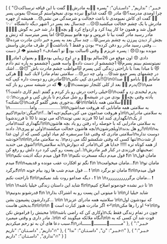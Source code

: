[
  {
    "خـبـر": "نداریم",
    "داسـتـان": "پسره 👦🏻به مادرش👩🏻 گفت با اين قيافه ترسناكت😏 چرا اومدی مدرسه؟😡 مادر 😞 گفت غذاتو🌭 نبرده بودی نميخواستم گرسنه😔 بمونی پسر 👦🏻 گفت ای كاش نمیومدی تا باعث خجالت و شرمندگي من نشی😓... همیشه از چهره مادرش با یک چشم خجالت میکشید😣😔... چندسال بعد پسر در 1شهر ديگه دانشگاه ☄✨ قبول شد و همون جا کار پیدا کرد و ازدواج كرد 👫و بچه👶🏻 دار شد خبر به گوش 👂🏻👩🏻 مادر رسيد مادر گفت بیا تا عروس و نوه هامو ببینم😍😘 اما پسر میترسید که زنش و بچش از ديدن پیرزن یه چشم بترسن😫... چند سال بعد به پسره خبر دادن مادرت مرده😰 ... وقتی رسید مادر رو دفن کرده⚰ بودن و فقط 1 يادداشت📜 از طرف مادرش واسش مونده بود😖😞 : پسره عزيزم 🤗 وقتی 6سالت بود🙂 تو 1تصادف⚡ 1چشمتو 👁 از دست دادی 😞 اون موقع من 26سالم بود🖖🏻 و در اوج زیبایی بودم👄💅 و بعنوان 1مادر👩🏻 نميتونستم ببينم پسرم😿 1چشمشو از دست داده🤕 واسه همين 1چشممو به پاره تنم دادم😻 تا مبادا بعدا با ناراحتی زندگی كنی پسرم 😽مواظب چشم مادرت باش😴😪... اشك در چشمهای پسر جمع شد😢... ولی چه دیر😓... سلامتی تمام مادرا لايك كنيد 👍🏻 هرکی مادرش رو دوست داره کپی کنه😞\nنامردی کپی نکنی!!😑\n⊙مامانم 👩🏻 بابامو 👨🏻 صدا زد 🗣 که در شیشه سس رو باز کنه🍴\nپدرم 👨🏻 بعد از کلی کلنجار نتونست😯\nمنم خیلی راحت درش رو باز کردم و گفتم :اینم کاری داشت؟؟😒\nپدرم لبخندی زد و گفت☺:\nیادته وقتی بچه👶🏻 بودی من در شیشه🍾 رو شل میکردم تا بازش کنی و غرورت نشکنه؟😔\nبدجوری بغض گلمو گرفت..😭\n\nسلامتی همه باباها🖖🏻👨🏻\n................واما ..................\n\nبه سلامتی همه مامانایی که هروقت صداشون کنیم\nمیگن:جانم!\nو هروقت صدامون می کنن،میگیم:چیه؟ها...؟\n\nبه سلامتی مادرایی که می تونند تا 10 تا فرزندشونا\nنگهداری کنند اما 10 فرزند نمی تونند\nاز یک مادر\nنگهداری کنند!\n\nبه سلامتی مادرایی که با حوصله راه رفتن رو یاد بچه هاشون دادند ،\nولی تو پیری\nبچه هاشون خجالت میکشند\nویلچرشون\nرو هل بدند!\n\n\nبه سلامتی مادری که وقتی غذا سرسفره کم میاد اولین کسی که از اون غذا\nدوست نداره خودشه!\n\n\nبه سلامتی مادر .\nتنها کسی که وقتی شکمشو لگد می زدم\nاز شدت شوق می خندید!\n\nبه سلامتی\nمادر که دیوارش\nاز همه کوتاه تره !!!!! خدایا هر کی این پست رو کپی کرد درد دلش رو رفع کن..\nصحبتهای فرزندی در کنار قبر مادرش: \n\nﻗﻮﻝ ﻣﯿﺪﻡ ﺩﯾﮕﻪ ﺍﺫﯾﺘﺖ ﻧﮑﻨﻢ ❗\n \nﻗﻮﻝ ﻣﯿﺪﻡ ﺩﯾﮕﻪ ﻣﺴﺨﺮﺕ ﻧﮑﻨﻢ ❗\n \nﻣﺎﻣﺎﻥ ﻗﻮﻝ ﻣﯿﺪﻡ ❗\n\nﻧﮕﻢ ﺗﻮ ﺍﻓﮑﺎﺭﺕ ﻋﻘﺐ ﻣﻮﻧﺪﻩ ﻭ ﻗﺪﯾﻤﯿﻪ ❗\n \nﻣﺎﻣﺎﻥ ﻣﯿﺨﻮﺍﻣﺖ...❗\n \nﻣﺎﻣﺎﻥ ﺗﻮ ﺑﺮﮔﺮﺩ❗\n\n ﻗﻮﻝ ﻣﯿﺪﻡ ﺷﺐ ﻫﺎ ﺯﻭﺩ ﺑﯿﺎﻡ ﺧﻮﻧﻪ ... ❗ \n\n ﻣﺎﻣﺎﻥ ﺗﻮ ﺑﺮﮔﺮﺩ ❗\n\nﻗﻮﻝ ﻣﯿﺪﻡ ناراحتت نکنم ❗\n\nدیگه صدامو روت بلند نمیکنم ، ❗ \n \nﻣﺎﻣﺎﻥ ﺑﺮﮔﺮﺭﺭﺭﺭﺭﺭﺭﺭﺭﺩ... ❗ \n\n \nﺷﺎﯾﺪ ﺍﯾﻦ ﺩﺍﺳﺘﺎﻥ ﺯﻧﺪﮔﯽ ﺧﯿﻠﯿﺎ ﺑﺎﺷﻪ ❗\n\nﺗﺎ ﺩﯾﺮ ﻧﺸﺪﻩ ﺧﻮﺩﻣﻮﻧﻮ ﺍﺻﻼﺡ ﮐﻨﯿﻢ \n \nﻗﺪﺭﺷﻮﻧﻮ ﺑﺪﻭﻧﯿﻢ ❗\n \nتا ﻣﯿﺘﻮﻧﯽ ﺍﯾﻦ ﭘﺴﺖ ﺭﻭ ﺑﻪ ﺍﺷﺘﺮﺍﮎ ﺑﺬﺍﺭ \n\nﺷﺎﯾﺪ ﺧﯿﻠﯿﺎ ﺍﺯ ﮐﺮﺩﺍﺭﺷﻮﻥ ﭘﺸﯿﻤﻮﻥ ﺑﺸﻦ... \n\n \nسلامتیه همه مادرای عزیز \n\nکه نبودشون اول بدبختی هاست.❗\n\n\n\n 🌸 اگر مادرت هنوز کنارت است ↩\n\nاو را رها مکن ↪\n\nو محبتش را فراموش نکن \n\nوکاری کن که راضی باشد\nچون در تمام زندگی فقط یک مادر داری و وقتی میمیرد ،\n\n آنگاه ملائکه میگویند که\n\n فوت شد آن کسی که به سبب دعا های آن به تو رحم میکردیم.❗\nمـــــــــ💝ــــــــــ💝ـــــــادر"
  },
  {
    "خـبـر": "داریم",
    "داسـتـان": "ناریم🔥"
  },
  {
    "خـبـر": "ن",
    "داسـتـان": "ندا🔥"
  },
  {
    "خـبـر": "نداری",
    "داسـتـان": "داریم🔥"
  }
]
